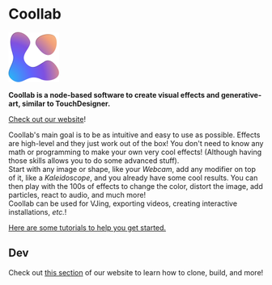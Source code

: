 # Coollab

<img alt="logo" src="./logo.png" width = 100px>

**Coollab is a node-based software to create visual effects and generative-art, similar to TouchDesigner.**

[Check out our website](https://coollab-art.com/)!

Coollab's main goal is to be as intuitive and easy to use as possible. Effects are high-level and they just work out of the box! You don't need to know any math or programming to make your own very cool effects! (Although having those skills allows you to do some advanced stuff).<br/>
Start with any image or shape, like your *Webcam*, add any modifier on top of it, like a *Kaleidoscope*, and you already have some cool results. You can then play with the 100s of effects to change the color, distort the image, add particles, react to audio, and much more!<br/>
Coollab can be used for VJing, exporting videos, creating interactive installations, *etc.*!

[Here are some tutorials to help you get started.](https://youtu.be/swMZGsGje4E?list=PLuMMMaL5kN3mG6fSeSYTqC-sc_OTX3unQ)

## Dev

Check out [this section](https://coollibs.github.io/cool/building) of our website to learn how to clone, build, and more!

